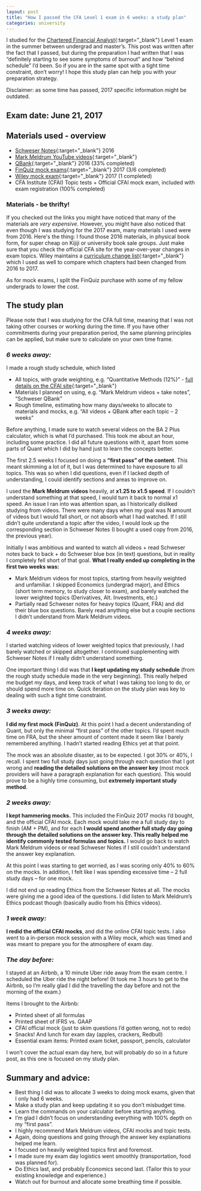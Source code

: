 ```yaml
---
layout: post
title: "How I passed the CFA Level 1 exam in 6 weeks: a study plan"
categories: university
---
```


I studied for the [Chartered Financial Analyst](https://www.cfainstitute.org/){:target="_blank"}
Level 1 exam in the summer between undergrad and master’s. This post was written after the fact that I passed, but during the preparation I had written that I was “definitely starting to see some symptoms of burnout” and how “behind schedule” I’d been. So if you are in the same spot with a tight time constraint, don’t worry! I hope this study plan can help you with your preparation strategy.

Disclaimer: as some time has passed, 2017 specific information might be outdated.

## Exam date: June 21, 2017

## Materials used - overview

- [Schweser Notes](https://www.schweser.com/cfa/level-1/study-materials/schweser-notes){:target="_blank"} 2016
- [Mark Meldrum YouTube videos](https://www.youtube.com/channel/UCAHr-sT0AjrD3sBwr1eRUNg/playlists){:target="_blank"}
- [QBank](https://www.schweser.com/cfa/level-1/study-materials/qbank){:target="_blank"} 2016 (33% completed)
- [FinQuiz mock exams](https://www.finquiz.com/){:target="_blank"} 2017 (3/6 completed)
- [Wiley mock exam](https://www.efficientlearning.com/cfa/mock-exam-review-webcast/){:target="_blank"} 2017 (1 completed)
- CFA Institute (CFAI) Topic tests + Official CFAI mock exam, included with exam registration (100% completed)

### Materials - be thrifty!

If you checked out the links you might have noticed that many of the materials are *very expensive*. However, you might have also noticed that even though I was studying for the 2017 exam, many materials I used were from 2016. Here's the thing: I found those 2016 materials, in physical book form, for super cheap on Kijiji or university book sale groups. Just make sure that you check the official CFA site for the year-over-year changes in exam topics. Wiley maintains a [curriculum change list](https://www.efficientlearning.com/cfa/resources/2018-cfa-exam-curriculum-changes/){:target="_blank"} which I used as well to compare which chapters had been changed from 2016 to 2017.

As for mock exams, I split the FinQuiz purchase with some of my fellow undergrads to lower the cost.

## The study plan

Please note that I was studying for the CFA full time, meaning that I was not taking other courses or working during the time. If you have other commitments during your preparation period, the same planning principles can be applied, but make sure to calculate on your own time frame.

### *6 weeks away:*

I made a rough study schedule, which listed
- All topics, with grade weighting, e.g. “Quantitative Methods (12%)” - [full details on the CFAI site](https://www.cfainstitute.org/en/programs/cfa/curriculum/overview){:target="_blank"}
- Materials I planned on using, e.g. “Mark Meldrum videos + take notes”, “Schweser QBank”
- Rough timeline, estimating how many days/weeks to allocate to materials and mocks, e.g. “All videos + QBank after each topic – 2 weeks”

Before anything, I made sure to watch several videos on the BA 2 Plus calculator, which is what I’d purchased. This took me about an hour, including some practice. I did all future questions with it, apart from some parts of Quant which I did by hand just to learn the concepts better.

The first 2.5 weeks I focused on doing a **“first pass” of the content**. This meant skimming a lot of it, but I was determined to have exposure to all topics. This was so when I did questions, even if I lacked depth of understanding, I could identify sections and areas to improve on.

I used the **Mark Meldrum videos** heavily, at **x1.25 to x1.5 speed**. If I couldn’t understand something at that speed, I would turn it back to normal x1 speed. An issue I ran into was attention span, as I historically disliked studying from videos. There were many days when my goal was N amount of videos but I would fall short, or not absorb what I had watched. If I still didn’t quite understand a topic after the video, I would look up the corresponding section in Schweser Notes (I bought a used copy from 2016, the previous year).

Initially I was ambitious and wanted to watch all videos + read Schweser notes back to back + do Schweser blue box (in text) questions, but in reality I completely fell short of that goal. **What I really ended up completing in the first two weeks was:**

- Mark Meldrum videos for most topics, starting from heavily weighted and unfamiliar. I skipped Economics (undergrad major), and Ethics (short term memory, to study closer to exam), and barely watched the lower weighted topics (Derivatives, Alt. Investments, etc.)
- Partially read Schweser notes for heavy topics (Quant, FRA) and did their blue box questions. Barely read anything else but a couple sections I didn’t understand from Mark Meldrum videos.

### *4 weeks away:*

I started watching videos of lower weighted topics that previously, I had barely watched or skipped altogether. I continued supplementing with Schweser Notes if I really didn’t understand something.

One important thing I did was that **I kept updating my study schedule** (from the rough study schedule made in the very beginning). This really helped me budget my days, and keep track of what I was taking too long to do, or should spend more time on. Quick iteration on the study plan was key to dealing with such a tight time constraint.

### *3 weeks away:*

**I did my first mock (FinQuiz)**. At this point I had a decent understanding of Quant, but only the minimal “first pass” of the other topics. I’d spent much time on FRA, but the sheer amount of content made it seem like I barely remembered anything. I hadn’t started reading Ethics yet at that point.

The mock was an absolute disaster, as to be expected. I got 30% or 40%, I recall. I spent two full study days just going through each question that I got wrong and **reading the detailed solutions on the answer key** (most mock providers will have a paragraph explanation for each question). This would prove to be a highly time consuming, but **extremely important study method**.

### *2 weeks away:*

**I kept hammering mocks.** This included the FinQuiz 2017 mocks I’d bought, and the official CFAI mock. Each mock would take me a full study day to finish (AM + PM), and for each **I would spend another full study day going through the detailed solutions on the answer key. This really helped me identify commonly tested formulas and topics.** I would go back to watch Mark Meldrum videos or read Schweser Notes if I still couldn’t understand the answer key explanation.

At this point I was starting to get worried, as I was scoring only 40% to 60% on the mocks. In addition, I felt like I was spending excessive time – 2 full study days – for one mock.

I did not end up reading Ethics from the Schweser Notes at all. The mocks were giving me a good idea of the questions. I did listen to Mark Meldrum’s Ethics podcast though (basically audio from his Ethics videos).

### *1 week away:*

**I redid the official CFAI mocks**, and did the online CFAI topic tests. I also went to a in-person mock session with a Wiley mock, which was timed and was meant to prepare you for the atmosphere of exam day.

### *The day before:*

I stayed at an Airbnb, a 10 minute Uber ride away from the exam centre. I scheduled the Uber ride the night before! (It took me 3 hours to get to the Airbnb, so I’m really glad I did the travelling the day before and not the morning of the exam.)

Items I brought to the Airbnb:

- Printed sheet of all formulas
- Printed sheet of IFRS vs. GAAP
- CFAI official mock (just to skim questions I’d gotten wrong, not to redo)
- Snacks! And lunch for exam day (apples, crackers, Redbull)
- Essential exam items: Printed exam ticket, passport, pencils, calculator

I won’t cover the actual exam day here, but will probably do so in a future post, as this one is focused on my study plan.

## Summary and advice:

- Best thing I did was to allocate 3 weeks to doing mock exams, given that I only had 6 weeks. 
- Make a study plan and keep updating it so you don’t misbudget time.
- Learn the commands on your calculator before starting anything.
- I’m glad I didn’t focus on understanding everything with 100% depth on my “first pass”.
- I highly recommend Mark Meldrum videos, CFAI mocks and topic tests.
- Again, doing questions and going through the answer key explanations helped me learn.
- I focused on heavily weighted topics first and foremost.
- I made sure my exam day logistics went smoothly (transportation, food was planned for).
- Do Ethics last, and probably Economics second last. (Tailor this to your existing knowledge and experience.)
- Watch out for burnout and allocate some breathing time if possible.
